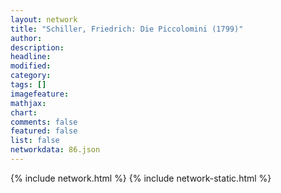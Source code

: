 ```yaml
---
layout: network
title: "Schiller, Friedrich: Die Piccolomini (1799)"
author:
description:
headline:
modified:
category:
tags: []
imagefeature: 
mathjax: 
chart: 
comments: false
featured: false
list: false
networkdata: 86.json
---
```

{% include network.html %}
{% include network-static.html %}
